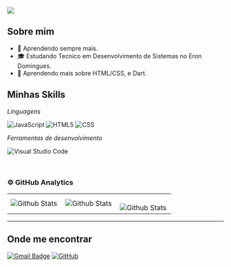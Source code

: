 ![](https://komarev.com/ghpvc/?username=iuricode&color=006bed)

## Sobre mim

- 🤔 Aprendendo sempre mais.
- 🎓 Estudando Tecnico em Desenvolvimento de Sistemas no Eron Domingues.
- 🌱 Aprendendo mais sobre HTML/CSS, e Dart.

## Minhas Skills

*Linguagens*

![JavaScript](https://img.shields.io/badge/-JavaScript-333333?style=flat&logo=javascript)
![HTML5](https://img.shields.io/badge/-HTML5-333333?style=flat&logo=HTML5)
![CSS](https://img.shields.io/badge/-CSS-333333?style=flat&logo=CSS3&logoColor=1572B6)

*Ferramentas de desenvolvimento*

![Visual Studio Code](https://img.shields.io/badge/-Visual%20Studio%20Code-333333?style=flat&logo=visual-studio-code&logoColor=007ACC)

<br/>

### ⚙ GitHub Analytics

<table>
  <tr>
    <td>
      <img
        align="left"
        src="https://github-readme-stats.vercel.app/api?username=SrTiarles&theme=dark&hide_border=false&include_all_commits=true"
        alt="Github Stats"
      />
    </td>
    <td>
      <img
        align="left"
        src="https://github-readme-stats.vercel.app/api/top-langs/?username=SrTiarles&theme=dark&hide_border=false&include_all_commits=true&count_private=true&layout=compact"
        alt="Github Stats"
      />
    </td>
    <td>
      <br />
      <img
        align="left"
        src="https://github-readme-streak-stats.herokuapp.com/?user=SrTiarles&theme=dark&hide_border=false"
        alt="Github Stats"
      />
    </td>
  </tr>
</table>

--- 


## Onde me encontrar

[![Gmail Badge](https://img.shields.io/badge/-renantiarles@email.com-006bed?style=flat-square&logo=Gmail&logoColor=white&link=mailto:SEU-EMAIL)](mailto:renantiarles@gmail.com)
[![GitHub](https://img.shields.io/github/followers/SrTiarles?label=follow&style=social)](https://github.com/SrTiarles)
